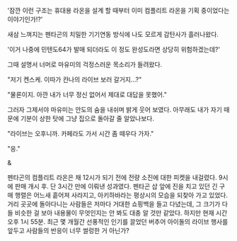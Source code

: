 '잠깐 이런 구조는 휴대용 라온을 설계 할 때부터 이미 컴플리트 라온을 기획 중이었다는 이야기인가!?' 

새삼 느껴지는 펜타곤의 치밀한 기기연동 방식에 나도 모르게 감탄사가 흘러나왔다. 

'이거 나중에 민텐도64가 발매 되더라도 이 정도 완성도라면 상당히 위험하겠는데?' 

그때 설명서 너머로 마유미의 걱정스러운 목소리가 들려왔다. 

"저기 켄스케. 이따가 칸나의 라이브 보러 갈거지...?" 

"물론이지. 아깐 내가 너무 정신 없어서 제대로 대답을 못했어." 

그러자 그제서야 마유미는 안도의 숨을 내쉬며 밝게 웃어 보였다. 
아무래도 내가 자기 때문에 기분이 상한 탓에 그냥 집으로 돌아갈 줄 알았나보다. 

"라이브는 오후니까. 카페라도 가서 시간 좀 떼우다 가자." 

"응." 

& 

펜타곤의 컴플리트 라온은 채 12시가 되기 전에 전량 소진에 대한 피켓을 내걸렸다. 
9시에 판매 개시 후. 단 3시간 만에 이뤄낸 성과였다. 
펜타곤 샵 앞에 진을 치고 있던 긴 구매 행렬은 어느새 흩어져 사라지고, 아키하바라는 평상시의 모습을 되찾아 가고 있었다. 
거리 곳곳에 돌아다니는 사람들은 저마다 거대한 쇼핑백을 들고 다녔는데, 그 크기가 다들 비슷한 걸 보아 내용물이 무엇인지는 안 봐도 대충 알 것만 같았다. 
하지만 현재 시간 오후 1시 55분. 최근 몇 개월간 선풍적인 인기를 끌었던 버추어 아이돌의 라이브 행사를 앞두고 사람들의 반응이 너무 썰렁한 거 아닌가? 